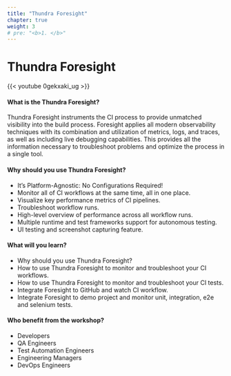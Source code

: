 ```yaml
---
title: "Thundra Foresight"
chapter: true
weight: 3
# pre: "<b>1. </b>"
---
```


# Thundra Foresight


{{< youtube 0gekxaki_ug >}}
#### What is the Thundra Foresight?

Thundra Foresight instruments the CI process to provide unmatched visibility into the build process. Foresight applies all modern observability techniques with its combination and utilization of metrics, logs, and traces, as well as including live debugging capabilities. This provides all the information necessary to troubleshoot problems and optimize the process in a single tool.


#### Why should you use Thundra Foresight?

* It’s Platform-Agnostic: No Configurations Required!
* Monitor all of CI workflows at the same time, all in one place. 
* Visualize key performance metrics of CI pipelines.
* Troubleshoot workflow runs.
* High-level overview of performance across all workflow runs.
* Multiple runtime and test frameworks support for autonomous testing.
* UI testing and screenshot capturing feature.


#### What will you learn?

* Why should you use Thundra Foresight?
* How to use Thundra Foresight to monitor and troubleshoot your CI workflows.
* How to use Thundra Foresight to monitor and troubleshoot your CI tests.
* Integrate Foresight to GitHub and watch CI workflow.
* Integrate Foresight to demo project and monitor unit, integration, e2e and selenium tests.


#### Who benefit from the workshop?
* Developers
* QA Engineers
* Test Automation Engineers
* Engineering Managers
* DevOps Engineers
